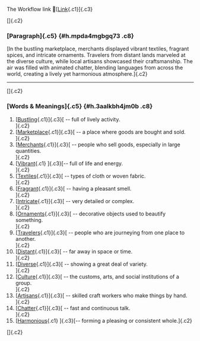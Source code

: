 The Workflow link
👏[[Link](https://www.google.com/url?q=http://www.google.com&sa=D&source=editors&ust=1761223130975968&usg=AOvVaw364sX2D_DInzZMcwRwUnq3){.c1}]{.c3}

[]{.c2}

### [Paragraph]{.c5} {#h.mpda4mgbgq73 .c8}

[In the bustling marketplace, merchants displayed vibrant textiles,
fragrant spices, and intricate ornaments. Travelers from distant lands
marveled at the diverse culture, while local artisans showcased their
craftsmanship. The air was filled with animated chatter, blending
languages from across the world, creating a lively yet harmonious
atmosphere.]{.c2}

------------------------------------------------------------------------

[]{.c2}

### [Words & Meanings]{.c5} {#h.3aalkbh4jm0b .c8}

1.  [[Bustling](https://www.google.com/url?q=http://www.google.com&sa=D&source=editors&ust=1761223130977195&usg=AOvVaw17MeT9KgvecC_0J08E7Xq4){.c1}]{.c3}[ --
    full of lively activity.\
    ]{.c2}
2.  [[Marketplace](https://www.google.com/url?q=http://www.google.com&sa=D&source=editors&ust=1761223130977454&usg=AOvVaw03sk9p4rD-3_o-IPH59yFI){.c1}]{.c3}[ --
    a place where goods are bought and sold.\
    ]{.c2}
3.  [[Merchants](https://www.google.com/url?q=http://www.google.com&sa=D&source=editors&ust=1761223130977661&usg=AOvVaw00vaQloM8FVXqyx-qQLqVA){.c1}]{.c3}[ --
    people who sell goods, especially in large quantities.\
    ]{.c2}
4.  [[Vibrant](https://www.google.com/url?q=http://www.google.com&sa=D&source=editors&ust=1761223130977845&usg=AOvVaw2FmT4YeNEkX1UDsoRNpJZ7){.c1}
    ]{.c3}[-- full of life and energy.\
    ]{.c2}
5.  [[Textiles](https://www.google.com/url?q=http://www.google.com&sa=D&source=editors&ust=1761223130978004&usg=AOvVaw3oP0zIKRetsRyg4AloGC7k){.c1}]{.c3}[ --
    types of cloth or woven fabric.\
    ]{.c2}
6.  [[Fragrant](https://www.google.com/url?q=http://www.google.com&sa=D&source=editors&ust=1761223130978168&usg=AOvVaw3s-6qqMzBtnBTQKWz_EMRv){.c1}]{.c3}[ --
    having a pleasant smell.\
    ]{.c2}
7.  [[Intricate](https://www.google.com/url?q=http://www.google.com&sa=D&source=editors&ust=1761223130978290&usg=AOvVaw34i5FgSe08zUsZ90PJMqkQ){.c1}]{.c3}[ --
    very detailed or complex.\
    ]{.c2}
8.  [[Ornaments](https://www.google.com/url?q=http://www.google.com&sa=D&source=editors&ust=1761223130978408&usg=AOvVaw1ETADTOJlHUnKqDmPYKut0){.c1}]{.c3}[ --
    decorative objects used to beautify something.\
    ]{.c2}
9.  [[Travelers](https://www.google.com/url?q=http://www.google.com&sa=D&source=editors&ust=1761223130978557&usg=AOvVaw26cL3jA0Ops5jH3YOrjH3s){.c1}]{.c3}[ --
    people who are journeying from one place to another.\
    ]{.c2}
10. [[Distant](https://www.google.com/url?q=http://www.google.com&sa=D&source=editors&ust=1761223130978701&usg=AOvVaw0h6q9_IPaDAUA64dLm5iXT){.c1}]{.c3}[ --
    far away in space or time.\
    ]{.c2}
11. [[Diverse](https://www.google.com/url?q=http://www.google.com&sa=D&source=editors&ust=1761223130978819&usg=AOvVaw2wX3RdNWxy5O-ce4dVtN43){.c1}]{.c3}[ --
    showing a great deal of variety.\
    ]{.c2}
12. [[Culture](https://www.google.com/url?q=http://www.google.com&sa=D&source=editors&ust=1761223130978957&usg=AOvVaw25Ribt4Qb4kEX5d-PHrG6g){.c1}]{.c3}[ --
    the customs, arts, and social institutions of a group.\
    ]{.c2}
13. [[Artisans](https://www.google.com/url?q=http://www.google.com&sa=D&source=editors&ust=1761223130979105&usg=AOvVaw19GRqn_wx4SISz8t5ibv2Y){.c1}]{.c3}[ --
    skilled craft workers who make things by hand.\
    ]{.c2}
14. [[Chatter](https://www.google.com/url?q=http://www.google.com&sa=D&source=editors&ust=1761223130979247&usg=AOvVaw0KIdL90ZPkUT4Ln8uwJm6J){.c1}]{.c3}[ --
    fast and continuous talk.\
    ]{.c2}
15. [[Harmonious](https://www.google.com/url?q=http://www.google.com&sa=D&source=editors&ust=1761223130979366&usg=AOvVaw1d98ji7A6693-pqsG0J1fX){.c1}
    ]{.c3}[-- forming a pleasing or consistent whole.]{.c2}

[]{.c2}
